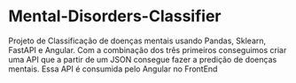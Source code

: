 # Mental-Disorders-Classifier
Projeto de Classificação de doenças mentais usando Pandas, Sklearn, FastAPI e Angular. Com a combinação dos três primeiros conseguimos criar uma API que a partir de um JSON consegue fazer a predição de doenças mentais. Essa API é consumida pelo Angular no FrontEnd
